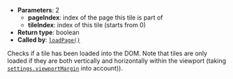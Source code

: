 * **Parameters**: 2
  * **pageIndex**: index of the page this tile is part of
  * **tileIndex**: index of this tile (starts from 0)
* **Return type**: boolean
* **Called by**: [`loadPage()`](#loadPage)

Checks if a tile has been loaded into the DOM. Note that tiles are only loaded
if they are both vertically and horizontally within the viewport (taking 
[`settings.viewportMargin`](#MONKEY) into account)).
